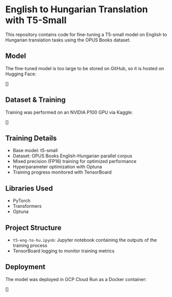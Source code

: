 # English to Hungarian Translation with T5-Small

This repository contains code for fine-tuning a T5-small model on English to Hungarian translation tasks using the OPUS Books dataset.

## Model

The fine-tuned model is too large to be stored on GitHub, so it is hosted on Hugging Face:

[] <!-- Add your Hugging Face link here -->

## Dataset & Training

Training was performed on an NVIDIA P100 GPU via Kaggle:

[] <!-- Add your Kaggle notebook link here -->

## Training Details

- Base model: t5-small
- Dataset: OPUS Books English-Hungarian parallel corpus
- Mixed precision (FP16) training for optimized performance
- Hyperparameter optimization with Optuna
- Training progress monitored with TensorBoard

## Libraries Used

- PyTorch
- Transformers
- Optuna

## Project Structure

- `t5-eng-to-hu.ipynb`: Jupyter notebook containing the outputs of the training process
- TensorBoard logging to monitor training metrics

## Deployment

The model was deployed in GCP Cloud Run as a Docker container:

[] <!-- Add your GCP Cloud Run link here -->


